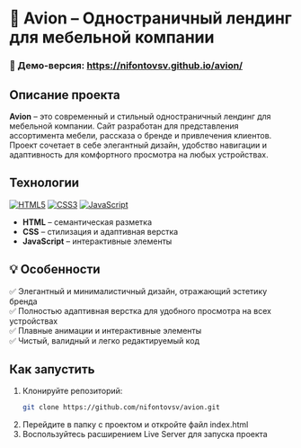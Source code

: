 # 🎨 Avion – Одностраничный лендинг для мебельной компании  

### 🚀 Демо-версия: https://nifontovsv.github.io/avion/

## Описание проекта

**Avion** – это современный и стильный одностраничный лендинг для мебельной компании. Сайт разработан для представления ассортимента мебели, рассказа о бренде и привлечения клиентов. Проект сочетает в себе элегантный дизайн, удобство навигации и адаптивность для комфортного просмотра на любых устройствах.  

## Технологии
[![HTML5](https://img.shields.io/static/v1?label=&message=HTML5&color=E34F26&logo=html5&logoColor=FFFFFF)](https://html.spec.whatwg.org/) [![CSS3](https://img.shields.io/static/v1?label=&message=CSS3&color=1572B6&logo=css3&logoColor=FFFFFF)](https://developer.mozilla.org/en-US/docs/Web/CSS) [![JavaScript](https://img.shields.io/static/v1?label=&message=JavaScript&color=F7DF1E&logo=javascript&logoColor=000000)](https://developer.mozilla.org/en-US/docs/Web/JavaScript)  
- **HTML** – семантическая разметка
- **CSS** – стилизация и адаптивная верстка
- **JavaScript** – интерактивные элементы

## 💡 Особенности  

✅ Элегантный и минималистичный дизайн, отражающий эстетику бренда  
✅ Полностью адаптивная верстка для удобного просмотра на всех устройствах  
✅ Плавные анимации и интерактивные элементы  
✅ Чистый, валидный и легко редактируемый код  

## Как запустить

1. Клонируйте репозиторий:
   ```bash
   git clone https://github.com/nifontovsv/avion.git
   ```
2. Перейдите в папку с проектом и откройте файл index.html
3. Bоспользуйтесь расширением Live Server для запуска проекта
